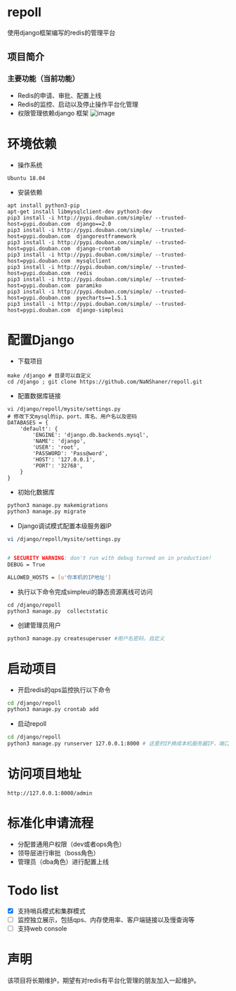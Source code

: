 # repoll
使用django框架编写的redis的管理平台

## 项目简介
### 主要功能（当前功能）
- Redis的申请、审批、配置上线
- Redis的监控、启动以及停止操作平台化管理
- 权限管理依赖django 框架
![image](https://github.com/NaNShaner/repoll/blob/master/images/main.png)

# 环境依赖
- 操作系统
```
Ubuntu 18.04
```
- 安装依赖
```
apt install python3-pip
apt-get install libmysqlclient-dev python3-dev
pip3 install -i http://pypi.douban.com/simple/ --trusted-host=pypi.douban.com  django==2.0
pip3 install -i http://pypi.douban.com/simple/ --trusted-host=pypi.douban.com  djangorestframework
pip3 install -i http://pypi.douban.com/simple/ --trusted-host=pypi.douban.com  django-crontab
pip3 install -i http://pypi.douban.com/simple/ --trusted-host=pypi.douban.com  mysqlclient
pip3 install -i http://pypi.douban.com/simple/ --trusted-host=pypi.douban.com  redis
pip3 install -i http://pypi.douban.com/simple/ --trusted-host=pypi.douban.com  paramiko
pip3 install -i http://pypi.douban.com/simple/ --trusted-host=pypi.douban.com  pyecharts==1.5.1
pip3 install -i http://pypi.douban.com/simple/ --trusted-host=pypi.douban.com  django-simpleui

```

# 配置Django
* 下载项目
```angular2html
make /django # 目录可以自定义
cd /django ; git clone https://github.com/NaNShaner/repoll.git
```
* 配置数据库链接
```
vi /django/repoll/mysite/settings.py
# 修改下文mysql的ip、port、库名、用户名以及密码
DATABASES = {
    'default': {
        'ENGINE': 'django.db.backends.mysql',
        'NAME': 'django',
        'USER': 'root',
        'PASSWORD': 'Pass@word',
        'HOST': '127.0.0.1',
        'PORT': '32768',
    }
}
```

* 初始化数据库
```bash
python3 manage.py makemigrations
python3 manage.py migrate
```

* Django调试模式配置本级服务器IP
```bash
vi /django/repoll/mysite/settings.py


# SECURITY WARNING: don't run with debug turned on in production!
DEBUG = True

ALLOWED_HOSTS = [u'你本机的IP地址']
```
* 执行以下命令完成simpleui的静态资源离线可访问
```
cd /django/repoll
python3 manage.py  collectstatic
```
* 创建管理员用户
```bash
python3 manage.py createsuperuser #用户名密码，自定义
```
# 启动项目

* 开启redis的qps监控执行以下命令
```bash
cd /django/repoll
python3 manage.py crontab add
```
* 启动repoll
```bash
cd /django/repoll
python3 manage.py runserver 127.0.0.1:8000 # 这里的IP换成本机服务器IP，端口自定义
```
# 访问项目地址
```
http://127.0.0.1:8000/admin
```

# 标准化申请流程
* 分配普通用户权限（dev或者ops角色）
* 领导层进行审批（boss角色）
* 管理员（dba角色）进行配置上线

# Todo list
- [x] 支持哨兵模式和集群模式
- [ ] 监控独立展示，包括qps、内存使用率、客户端链接以及慢查询等
- [ ] 支持web console

# 声明
该项目将长期维护，期望有对redis有平台化管理的朋友加入一起维护。
